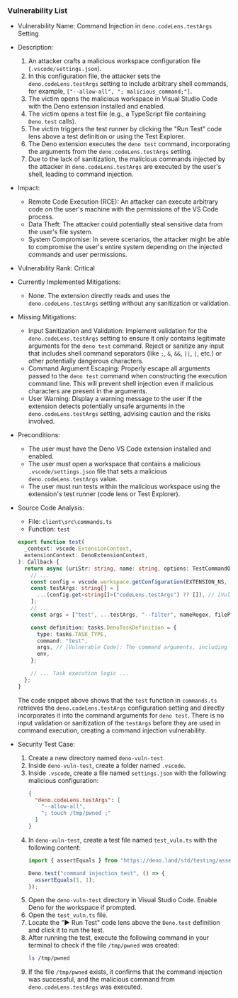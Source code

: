 ### Vulnerability List

- Vulnerability Name: Command Injection in `deno.codeLens.testArgs` Setting
- Description:
    1. An attacker crafts a malicious workspace configuration file (`.vscode/settings.json`).
    2. In this configuration file, the attacker sets the `deno.codeLens.testArgs` setting to include arbitrary shell commands, for example, `["--allow-all", "; malicious_command;"]`.
    3. The victim opens the malicious workspace in Visual Studio Code with the Deno extension installed and enabled.
    4. The victim opens a test file (e.g., a TypeScript file containing `Deno.test` calls).
    5. The victim triggers the test runner by clicking the "Run Test" code lens above a test definition or using the Test Explorer.
    6. The Deno extension executes the `deno test` command, incorporating the arguments from the `deno.codeLens.testArgs` setting.
    7. Due to the lack of sanitization, the malicious commands injected by the attacker in `deno.codeLens.testArgs` are executed by the user's shell, leading to command injection.
- Impact:
    - Remote Code Execution (RCE): An attacker can execute arbitrary code on the user's machine with the permissions of the VS Code process.
    - Data Theft: The attacker could potentially steal sensitive data from the user's file system.
    - System Compromise: In severe scenarios, the attacker might be able to compromise the user's entire system depending on the injected commands and user permissions.
- Vulnerability Rank: Critical
- Currently Implemented Mitigations:
    - None. The extension directly reads and uses the `deno.codeLens.testArgs` setting without any sanitization or validation.
- Missing Mitigations:
    - Input Sanitization and Validation: Implement validation for the `deno.codeLens.testArgs` setting to ensure it only contains legitimate arguments for the `deno test` command. Reject or sanitize any input that includes shell command separators (like `;`, `&`, `&&`, `||`, `|`, etc.) or other potentially dangerous characters.
    - Command Argument Escaping: Properly escape all arguments passed to the `deno test` command when constructing the execution command line. This will prevent shell injection even if malicious characters are present in the arguments.
    - User Warning: Display a warning message to the user if the extension detects potentially unsafe arguments in the `deno.codeLens.testArgs` setting, advising caution and the risks involved.
- Preconditions:
    - The user must have the Deno VS Code extension installed and enabled.
    - The user must open a workspace that contains a malicious `.vscode/settings.json` file that sets a malicious `deno.codeLens.testArgs` value.
    - The user must run tests within the malicious workspace using the extension's test runner (code lens or Test Explorer).
- Source Code Analysis:
    - File: `client\src\commands.ts`
    - Function: `test`

    ```typescript
    export function test(
      _context: vscode.ExtensionContext,
      extensionContext: DenoExtensionContext,
    ): Callback {
      return async (uriStr: string, name: string, options: TestCommandOptions) => {
        // ...
        const config = vscode.workspace.getConfiguration(EXTENSION_NS, uri);
        const testArgs: string[] = [
          ...(config.get<string[]>("codeLens.testArgs") ?? []), // [Vulnerable Code]: Reads user-provided arguments from configuration.
        ];
        // ...
        const args = ["test", ...testArgs, "--filter", nameRegex, filePath]; // [Vulnerable Code]: User-provided arguments are directly added to the command.

        const definition: tasks.DenoTaskDefinition = {
          type: tasks.TASK_TYPE,
          command: "test",
          args, // [Vulnerable Code]: The command arguments, including user-provided ones, are passed to task execution.
          env,
        };

        // ... Task execution logic ...
      };
    }
    ```

    The code snippet above shows that the `test` function in `commands.ts` retrieves the `deno.codeLens.testArgs` configuration setting and directly incorporates it into the command arguments for `deno test`. There is no input validation or sanitization of the `testArgs` before they are used in command execution, creating a command injection vulnerability.

- Security Test Case:
    1. Create a new directory named `deno-vuln-test`.
    2. Inside `deno-vuln-test`, create a folder named `.vscode`.
    3. Inside `.vscode`, create a file named `settings.json` with the following malicious configuration:
        ```json
        {
          "deno.codeLens.testArgs": [
            "--allow-all",
            "; touch /tmp/pwned ;"
          ]
        }
        ```
    4. In `deno-vuln-test`, create a test file named `test_vuln.ts` with the following content:
        ```typescript
        import { assertEquals } from "https://deno.land/std/testing/asserts.ts";

        Deno.test("command injection test", () => {
          assertEquals(1, 1);
        });
        ```
    5. Open the `deno-vuln-test` directory in Visual Studio Code. Enable Deno for the workspace if prompted.
    6. Open the `test_vuln.ts` file.
    7. Locate the "▶ Run Test" code lens above the `Deno.test` definition and click it to run the test.
    8. After running the test, execute the following command in your terminal to check if the file `/tmp/pwned` was created:
        ```bash
        ls /tmp/pwned
        ```
    9. If the file `/tmp/pwned` exists, it confirms that the command injection was successful, and the malicious command from `deno.codeLens.testArgs` was executed.
